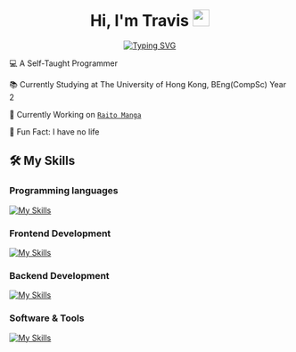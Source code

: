 <h1 align='center'>
  Hi, I'm Travis <img width="30px" src="https://raw.githubusercontent.com/iampavangandhi/iampavangandhi/master/gifs/Hi.gif">
</h1>

<span align="center">

[![Typing SVG](https://readme-typing-svg.demolab.com?font=Fira+Code&pause=1000&center=true&random=false&width=435&lines=Computer+Science+Student;Full+Stack+Developer;HKU+Student)](https://git.io/typing-svg)

</span>

💻 A Self-Taught Programmer

📚 Currently Studying at The University of Hong Kong, BEng(CompSc) Year 2

🔭 Currently Working on [`Raito Manga`](https://github.com/nohackjustnoobb/Raito-Manga)

🌟 Fun Fact: I have no life

## 🛠️ My Skills

### Programming languages

[![My Skills](https://skillicons.dev/icons?i=cpp,py,java,go,dart,js,ts)](https://skillicons.dev)

### Frontend Development

[![My Skills](https://skillicons.dev/icons?i=html,css,scss,react,svelte)](https://skillicons.dev)

### Backend Development

[![My Skills](https://skillicons.dev/icons?i=nodejs,express,django,nextjs,sqlite)](https://skillicons.dev)

### Software & Tools

[![My Skills](https://skillicons.dev/icons?i=vscode,git,github,figma,docker,cmake,nginx,yarn,vim)](https://skillicons.dev)

<!---
## 📊 Github Stats

![nohackjustnoobb's GitHub stats](https://github-readme-stats.vercel.app/api?username=nohackjustnoobb&rank_icon=github)

![nohackjustnoobb's GitHub stats](https://github-readme-stats.vercel.app/api/top-langs?username=nohackjustnoobb&show_icons=true&locale=en&layout=compact)
-->
